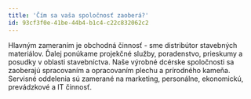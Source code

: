 ```yaml
---
title: 'Čím sa vaša spoločnosť zaoberá?'
id: 93cf3f0e-41be-44b4-b1c4-c22c832062c2
---
```

<p>Hlavným zameraním je obchodná činnosť - sme distribútor stavebných materiálov. Ďalej ponúkame projekčné služby, poradenstvo, prieskumy a posudky v oblasti stavebníctva. Naše výrobné dcérske spoločnosti sa zaoberajú spracovaním a opracovaním plechu a prírodného kameňa. Servisné oddelenia sú zamerané na marketing, personálne, ekonomickú, prevádzkové a IT činnosť.
</p>